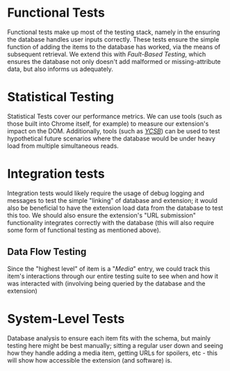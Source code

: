 # Functional Tests
Functional tests make up most of the testing stack, namely in the ensuring the database handles user inputs correctly. These tests ensure the simple function of adding the items to the database has worked, via the means of subsequent retrieval. We extend this with *Fault-Based Testing*, which ensures the database not only doesn't add malformed or missing-attribute data, but also informs us adequately.

# Statistical Testing
Statistical Tests cover our performance metrics. We can use tools (such as those built into Chrome itself, for example) to measure our extension's impact on the DOM. Additionally, tools (such as *[YCSB](https://en.wikipedia.org/wiki/YCSB)*) can be used to test hypothetical future scenarios where the database would be under heavy load from multiple simultaneous reads.
# Integration tests
Integration tests would likely require the usage of debug logging and messages to test the simple "linking" of database and extension; it would also be beneficial to have the extension load data from the database to test this too. We should also ensure the extension's "URL submission" functionality integrates correctly with the database (this will also require some form of functional testing as mentioned above).
## Data Flow Testing
Since the "highest level" of item is a "*Media*" entry, we could track this item's interactions through our entire testing suite to see when and how it was interacted with (involving being queried by the database and the extension)
# System-Level Tests
Database analysis to ensure each item fits with the schema, but mainly testing here might be best manually; sitting a regular user down and seeing how they handle adding a media item, getting URLs for spoilers, etc - this will show how accessible the extension (and software) is.